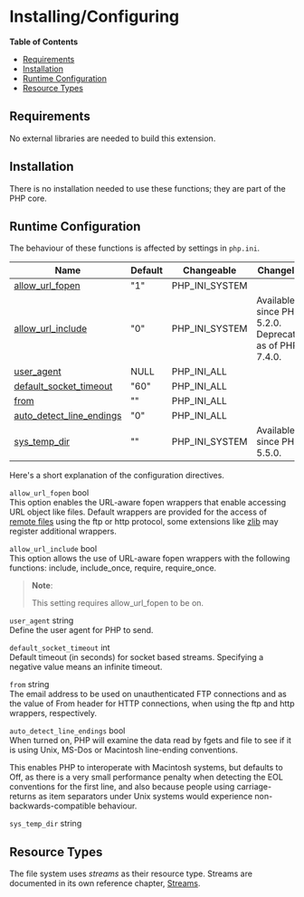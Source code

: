 Installing/Configuring
======================

**Table of Contents**

-   [Requirements](/filesystem/setup.html#Requirements)
-   [Installation](/filesystem/setup.html#Installation)
-   [Runtime
    Configuration](/filesystem/setup.html#Runtime%20Configuration)
-   [Resource Types](/filesystem/setup.html#Resource%20Types)

Requirements
------------

No external libraries are needed to build this extension.

Installation
------------

There is no installation needed to use these functions; they are part of
the PHP core.

Runtime Configuration
---------------------

The behaviour of these functions is affected by settings in `php.ini`.

| Name                                                                        | Default | Changeable       | Changelog                                              |
|-----------------------------------------------------------------------------|---------|------------------|--------------------------------------------------------|
| <a href="/filesystem/setup.html#" class="link">allow_url_fopen</a>          | "1"     | PHP\_INI\_SYSTEM |                                                        |
| <a href="/filesystem/setup.html#" class="link">allow_url_include</a>        | "0"     | PHP\_INI\_SYSTEM | Available since PHP 5.2.0. Deprecated as of PHP 7.4.0. |
| <a href="/filesystem/setup.html#" class="link">user_agent</a>               | NULL    | PHP\_INI\_ALL    |                                                        |
| <a href="/filesystem/setup.html#" class="link">default_socket_timeout</a>   | "60"    | PHP\_INI\_ALL    |                                                        |
| <a href="/filesystem/setup.html#" class="link">from</a>                     | ""      | PHP\_INI\_ALL    |                                                        |
| <a href="/filesystem/setup.html#" class="link">auto_detect_line_endings</a> | "0"     | PHP\_INI\_ALL    |                                                        |
| <a href="/filesystem/setup.html#" class="link">sys_temp_dir</a>             | ""      | PHP\_INI\_SYSTEM | Available since PHP 5.5.0.                             |

Here's a short explanation of the configuration directives.

`allow_url_fopen` <span class="type">bool</span>  
This option enables the URL-aware fopen wrappers that enable accessing
URL object like files. Default wrappers are provided for the access of
<a href="/features/remote-files.html" class="link">remote files</a>
using the ftp or http protocol, some extensions like
<a href="/ref/zlib.html" class="link">zlib</a> may register additional
wrappers.

`allow_url_include` <span class="type">bool</span>  
This option allows the use of URL-aware fopen wrappers with the
following functions: <span class="function">include</span>, <span
class="function">include\_once</span>, <span
class="function">require</span>, <span
class="function">require\_once</span>.

> **Note**:
>
> This setting requires allow\_url\_fopen to be on.

`user_agent` <span class="type">string</span>  
Define the user agent for PHP to send.

`default_socket_timeout` <span class="type">int</span>  
Default timeout (in seconds) for socket based streams. Specifying a
negative value means an infinite timeout.

`from` <span class="type">string</span>  
The email address to be used on unauthenticated FTP connections and as
the value of From header for HTTP connections, when using the ftp and
http wrappers, respectively.

`auto_detect_line_endings` <span class="type">bool</span>  
When turned on, PHP will examine the data read by <span
class="function">fgets</span> and <span class="function">file</span> to
see if it is using Unix, MS-Dos or Macintosh line-ending conventions.

This enables PHP to interoperate with Macintosh systems, but defaults to
Off, as there is a very small performance penalty when detecting the EOL
conventions for the first line, and also because people using
carriage-returns as item separators under Unix systems would experience
non-backwards-compatible behaviour.

`sys_temp_dir` <span class="type">string</span>  

Resource Types
--------------

The file system uses *streams* as their resource type. Streams are
documented in its own reference chapter,
<a href="/book/stream.html" class="link">Streams</a>.
